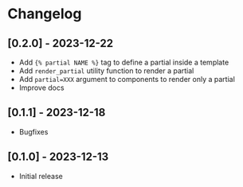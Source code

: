 # Changelog

## [0.2.0] - 2023-12-22

- Add `{% partial NAME %}` tag to define a partial inside a template
- Add `render_partial` utility function to render a partial
- Add `partial=XXX` argument to components to render only a partial
- Improve docs

## [0.1.1] - 2023-12-18

- Bugfixes

## [0.1.0] - 2023-12-13

- Initial release
